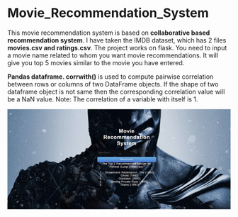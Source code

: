 # Movie_Recommendation_System

This movie recommendation system is based on **collaborative based recommendation system**. I have taken the IMDB dataset, which has 2 files **movies.csv and ratings.csv**. The project works on flask. You need to input a movie name related to whom you want movie recommendations. It will give you top 5 movies similar to the movie you have entered. 

**Pandas dataframe. corrwith()** is used to compute pairwise correlation between rows or columns of two DataFrame objects. If the shape of two dataframe object is not same then the corresponding correlation value will be a NaN value. Note: The correlation of a variable with itself is 1.

 ![](images/image.png)
